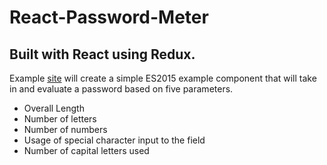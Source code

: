 # React-Password-Meter
## Built with React using Redux.

Example [site](http://jspenkar.com/React-Password-Meter/) will create a simple ES2015 example component that will take in and evaluate a password based on five parameters.
- Overall Length
- Number of letters
- Number of numbers
- Usage of special character input to the field
- Number of capital letters used
